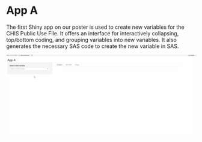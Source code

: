 # App A

The first Shiny app on our poster is used to create new variables for the CHIS Public Use File. It offers an interface for interactively collapsing, top/bottom coding, and grouping variables into new variables. It also generates the necessary SAS code to create the new variable in SAS.

![GIF of App A in action](../Gifs/App_A.gif)